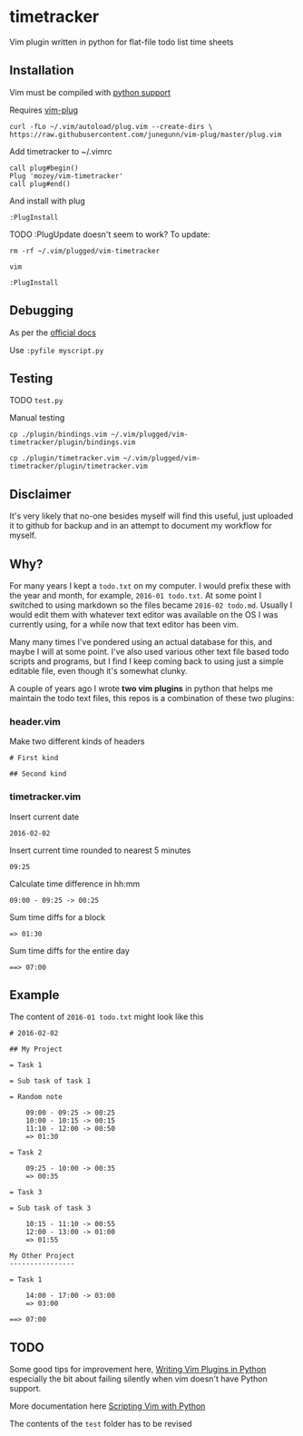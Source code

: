 # timetracker

Vim plugin written in python for flat-file todo list time sheets


## Installation

Vim must be compiled with 
[python support](http://stackoverflow.com/questions/13477264/import-vim-in-python-gives-back-errors)

Requires [vim-plug](https://github.com/junegunn/vim-plug)

    curl -fLo ~/.vim/autoload/plug.vim --create-dirs \
    https://raw.githubusercontent.com/junegunn/vim-plug/master/plug.vim
    
Add timetracker to ~/.vimrc
 
    call plug#begin()
    Plug 'mozey/vim-timetracker'
    call plug#end()
    
And install with plug

    :PlugInstall
    
TODO :PlugUpdate doesn't seem to work? To update:
 
    rm -rf ~/.vim/plugged/vim-timetracker
    
    vim 
    
    :PlugInstall


## Debugging

As per the [official docs](http://vimdoc.sourceforge.net/htmldoc/if_pyth.html)

Use `:pyfile myscript.py`


## Testing

TODO `test.py`

Manual testing

    cp ./plugin/bindings.vim ~/.vim/plugged/vim-timetracker/plugin/bindings.vim
    
    cp ./plugin/timetracker.vim ~/.vim/plugged/vim-timetracker/plugin/timetracker.vim
    

## Disclaimer

It's very likely that no-one besides myself will find this useful, just uploaded 
it to github for backup and in an attempt to document my workflow for myself.


## Why?

For many years I kept a `todo.txt` on my computer. I would prefix these with the
year and month, for example, `2016-01 todo.txt`. At some point I switched to 
using markdown so the files became `2016-02 todo.md`. Usually I would edit them 
with whatever text editor was available on the OS I was currently using, for a 
while now that text editor has been vim.
 
Many many times I've pondered using an actual database for this, and maybe I 
will at some point. I've also used various other text file based todo scripts 
and programs, but I find I keep coming back to using just a simple editable 
file, even though it's somewhat clunky.

A couple of years ago I wrote __two vim plugins__ in python that helps me 
maintain the todo text files, this repos is a combination of these two plugins:


### header.vim

Make two different kinds of headers

    # First kind
    
    ## Second kind

### timetracker.vim

Insert current date

    2016-02-02

Insert current time rounded to nearest 5 minutes

    09:25

Calculate time difference in hh:mm

    09:00 - 09:25 -> 00:25

Sum time diffs for a block

    => 01:30

Sum time diffs for the entire day

    ==> 07:00


## Example

The content of `2016-01 todo.txt` might look like this
    
    # 2016-02-02
    
    ## My Project
    
    = Task 1
    
    = Sub task of task 1
    
    = Random note
    
        09:00 - 09:25 -> 00:25
        10:00 - 10:15 -> 00:15
        11:10 - 12:00 -> 00:50
        => 01:30
    
    = Task 2
    
        09:25 - 10:00 -> 00:35
        => 00:35
    
    = Task 3

    = Sub task of task 3
    
        10:15 - 11:10 -> 00:55
        12:00 - 13:00 -> 01:00
        => 01:55
    
    My Other Project
    ----------------
    
    = Task 1
    
        14:00 - 17:00 -> 03:00
        => 03:00
        
    ==> 07:00


## TODO 

Some good tips for improvement here,
[Writing Vim Plugins in Python](http://www.terminally-incoherent.com/blog/2013/05/06/vriting-vim-plugins-in-python/)
especially the bit about failing silently when vim doesn't have Python support.

More documentation here [Scripting Vim with Python](http://orestis.gr/blog/2008/08/10/scripting-vim-with-python/)

The contents of the `test` folder has to be revised
